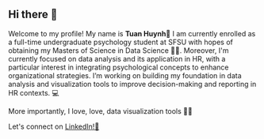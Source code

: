 ## Hi there 👋
Welcome to my profile! My name is **Tuan Huynh**👋
I am currently enrolled as a full-time undergraduate psychology student at SFSU with hopes of obtaining my Masters of Science in Data Science 💼🏫. 
Moreover, I'm currently focused on data analysis and its application in HR, with a particular interest in integrating psychological concepts to enhance organizational strategies. I’m working on building my foundation in data analysis and visualization tools to improve decision-making and reporting in HR contexts. 💻 

More importantly, I love, love, data visualization tools 👨‍💻

Let's connect on [LinkedIn!🔗](https://www.linkedin.com/in/tuan-h-232th/)
## 
